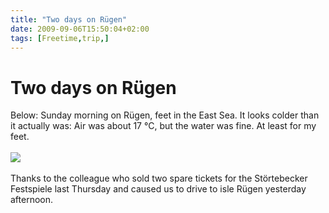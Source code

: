 ```yaml
---
title: "Two days on Rügen"
date: 2009-09-06T15:50:04+02:00
tags: [Freetime,trip,]
---
```


# Two days on Rügen


Below: Sunday morning on Rügen, feet in the East Sea. It looks colder than it actually was: Air was about 17 °C, but 
the water was fine. At least for my feet.<br><br><img 
src="http://www.isabel-drost.de/Bilder/wordpress/_small_Foto0089.jpg"><br><br>Thanks to the colleague who sold two 
spare tickets for the Störtebecker Festspiele last Thursday and caused us to drive to isle Rügen yesterday afternoon.
